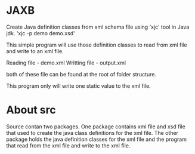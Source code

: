 JAXB
=============================
Create Java definition classes from xml schema file using 'xjc' tool in Java jdk. 
'xjc -p demo demo.xsd'

This simple program will use those definition classes to read from xml file and write to an xml file.

Reading file - demo.xml
Writting file - output.xml

both of these file can be found at the root of folder structure. 

This program only will write one static value to the xml file.

About src
===============================
Source contan two packages. 
One package contains xml file and xsd file that used to create the java class definitions for the xml file. 
The other package holds the java definition classes for the xml file and the program that read from the xml file and
write to the xml file.
